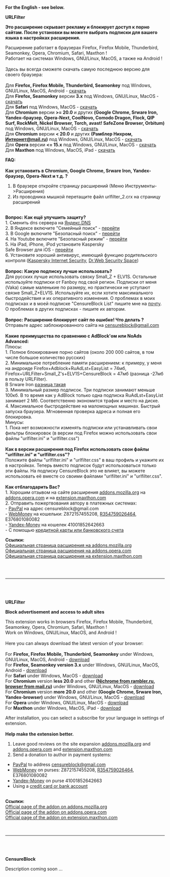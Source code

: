 **For the English - see below.**

**URLFilter**

**Это расширение скрывает рекламу и блокирует доступ к порно сайтам.
После установки вы можете выбрать подписки для вашего языка в настройках расширения.**

Расширение работает в браузерах Firefox, Firefox Mobile, Thunderbird, Seamonkey, Opera, Chromium, Safari, Maxthon !<br>
Работает на системах Windows, GNU/Linux, MacOS, а также на Android !<br>
<br>
Здесь вы всегда сможете скачать самую последнюю версию для своего браузера:<br><br>
Для <b>Firefox, Firefox Mobile, Thunderbird, Seamonkey</b> под Windows, GNU/Linux, MacOS,  Android - <a href='http://censureblock.googlecode.com/svn/trunk/urlfilter.xpi'>скачать</a><br>
Для <b>Firefox, Seamonkey</b> версии <b>3.x</b> под Windows, GNU/Linux, MacOS - <a href='http://censureblock.googlecode.com/svn/trunk/urlfilter_3.x.xpi'>скачать</a><br>
Для <b>Safari</b> под Windows, MacOS - <a href='http://censureblock.googlecode.com/svn/trunk/urlfilter.safariextz'>скачать</a><br>
Для <b>Chromium</b> версии <b>>= 20.0</b> и других <b>(Google Chrome, Srware Iron, Yandex-браузер, Opera-Next, CoolNovo, Comodo Dragon, Flock, QIP Surf, RockMelt, Nickel Browser, Torch, avast! SafeZone Browser, Orbitum)</b> под Windows, GNU/Linux, MacOS - <a href='http://censureblock.googlecode.com/svn/trunk/urlfilter_2.crx'>скачать</a><br>
Для <b>Chromium</b> версии <b>< 20.0</b> и других <b>(Рамблер Нихром, Интернет@mail.ru)</b> под Windows, GNU/Linux, MacOS - <a href='http://censureblock.googlecode.com/svn/trunk/urlfilter_1.crx'>скачать</a><br>
Для <b>Opera</b> версии <b><= 15.x</b> под Windows, GNU/Linux, MacOS - <a href='http://censureblock.googlecode.com/svn/trunk/urlfilter.oex'>скачать</a><br>
Для <b>Maxthon</b> под Windows, MacOS, iPad - <a href='http://censureblock.googlecode.com/svn/trunk/urlfilter.mxaddon'>скачать</a><br>

<b>FAQ:</b><br>
<br>
<b>Как установить в Chromium, Google Chrome, Srware Iron, Yandex-браузер, Opera-Next и т.д. ?</b><br>
1. В браузере откройте страницу расширений (Меню Инструменты->Расширения)<br>
2. Из проводника мышкой перетащите файл urlfilter_2.crx на страницу расширений<br>
<br>
<b>Вопрос: Как ещё улучшить защиту?</b><br>
1. Сменить dns сервера на <a href='http://dns.yandex.ru/'>Яндекс.DNS</a><br>
2. В Яндексе включите "Семейный поиск" - <a href='http://help.yandex.ru/search/?id=1069841'>перейти</a><br>
3. В Google включите "Безопасный поиск" - <a href='https://support.google.com/websearch/bin/answer.py?hl=ru&answer=510'>перейти</a><br>
4. На Youtube включите "Безопасный режим" - <a href='http://http://www.youtube.com'>перейти</a><br>
5. На iPad, iPhone, iPod установите Kaspersky<br>
Safe Browser для iOS - <a href='https://itunes.apple.com/ru/app/kaspersky-safe-browser/id723879672?mt=8'>перейти</a><br>
6. Установите хороший антивирус, имеющий функцию родительского контроля (<a href='https://itunes.apple.com/ru/app/kaspersky-safe-browser/id723879672?mt=8'>Kaspersky Internet Security</a>, <a href='http://products.drweb.com/win/security_space/'>Dr.Web Security Space</a>)<br>
<br>
<b>Вопрос: Какую подписку лучше использовать?</b><br>
Для русских лучше использовать связку Small_Z + ELV1S. Остальные используйте подписки от Fanboy под свой регион. Подписки от меня (Vaka) самые маленькие по размеру, но практически не уступают связке Small_Z+ELV1S. Используйте их, если хотите максимального быстродействия и их оперативного изменения. О проблемах в моих подписках и в моей подписке "CensureBlock List" пишите мне на <a href='mailto:censureblock@gmail.com'>почту</a>. О проблемах в других подписках - пишите их авторам.<br>
<br>
<b>Вопрос: Расширение блокирует сайт по ошибке! Что делать ?</b><br>
Отправьте адрес заблокированного сайта на <a href='mailto:censureblock@gmail.com'>censureblock@gmail.com</a><br>
<br>
<b>Какие преимущества по сравнению с AdBlock'ом или NoAds Advanced:</b><br>
Плюсы:<br>
1. Полное блокирование порно сайтов (около 200 000 сайтов, в том числе большое количество русских)<br>
2. Минимальное потребление памяти расширением: к примеру, у меня на андроиде Firefox+Adblock+RuAdLst+EasyList = 74мб, Firefox+URLFilter+Small_Z's+ELV1S+CensureBlock = 47мб (разница -27мб в пользу URLFilter).<br>
В Srware Iron <a href='http://img46.imageshack.us/img46/2702/comparen.png'>разница такая</a><br>
3. Минимальный размер подписок. Три подписки занимают меньше 100кб. В то время как у AdBlock только одна подписка RuAdLst+EasyList занимает 2 Мб. Соответственно экономится трафик и место на диске.<br>
4. Максимальное быстродействие на маломощных машинах. Быстрый запуска браузера. Мгновенная проверка адреса и полная его блокировка.<br>
Минусы:<br>
1. Пока нет возможности изменять подписки или устанавливать свои фильтры блокировок (в версии под Firefox можно использовать свои файлы "urlfilter.ini" и "urlfilter.css")<br>
<br>
<b>Как в версии расширения под Firefox использовать свои файлы "urlfilter.ini" и "urlfilter.css"?</b><br>
Положите файлы "urlfilter.ini" и "urlfilter.css" в ваш профиль и укажите их в настройках. Теперь вместо подписок будут использоваться только эти файлы. На подписку CensureBlock это не влияет, вы можете использовать её вместе со своими файлами "urlfilter.ini" и "urlfilter.css".<br>
<br>
<b>Как отблагодарить Вас?</b><br>
1. Хорошим отзывом на сайте расширения <a href='https://addons.mozilla.org/ru/firefox/addon/urlfilter/'>addons.mozilla.org</a> на <a href='https://addons.opera.com/ru/extensions/details/urlfilter/'>addons.opera.com</a> и на <a href='http://extension.maxthon.com/detail/index.php?view_id=1869'>extension.maxthon.com</a><br>
2. Отправить пожертвования автору в платежных системах:<br>
- <a href='https://www.paypal.com/'>PayPal</a> на адрес censureblock@gmail.com<br>
- <a href='http://webmoney.ru/'>WebMoney</a> на кошельки: Z872157455208, <a href='https://code.google.com/p/censureblock/source/detail?r=354759026464'>R354759026464</a>, E376801080082<br>
- <a href='https://money.yandex.ru/'>Yandex-Money</a> на кошелек 41001852642663<br>
- С помощью <a href='https://www.paypal.com/cgi-bin/webscr?cmd=_donations&business=Q32SJUJUSKZN4&lc=RU&item_name=Donation%20for%20the%20addon&currency_code=RUB&bn=PP%2dDonationsBF%3abtn_donateCC_LG%2egif%3aNonHosted'>кредитной карты или банковского счета</a><br>

<b>Ссылки:</b><br>
<a href='https://addons.mozilla.org/ru/firefox/addon/urlfilter/'>Официальная страница расширения на addons.mozilla.org</a><br>
<a href='https://addons.opera.com/ru/extensions/details/urlfilter/'>Официальная страница расширения на addons.opera.com</a><br>
<a href='http://extension.maxthon.com/detail/index.php?view_id=1869'>Официальная страница расширения на extension.maxthon.com</a><br>


<br>
<br>
<hr><br>
<br>
<br>
<b>URLFilter</b>

<b>Block advertisement and access to adult sites</b>

This extension works in browsers Firefox, Firefox Mobile, Thunderbird, Seamonkey, Opera,  Chromium, Safari, Maxthon !<br>
Work on Windows, GNU/Linux, MacOS, and Android !<br>
<br>
Here you can always download the latest version of your browser:<br><br>
For <b>Firefox, Firefox Mobile, Thunderbird, Seamonkey</b> under Windows, GNU/Linux, MacOS,  Android - <a href='http://censureblock.googlecode.com/svn/trunk/urlfilter.xpi'>download</a><br>
For <b>Firefox, Seamonkey version 3.x</b> under Windows, GNU/Linux, MacOS, Android - <a href='http://censureblock.googlecode.com/svn/trunk/urlfilter_3.x.xpi'>download</a><br>
For <b>Safari</b> under Windows, MacOS - <a href='http://censureblock.googlecode.com/svn/trunk/urlfilter.safariextz'>download</a><br>
For <b>Chromium</b> version <b>less 20.0</b> and other <b>(<a href='http://nichrome.rambler.ru/'>Nichrome from rambler.ru</a>, <a href='http://internet.mail.ru/'>browser from mail.ru</a>)</b> under Windows, GNU/Linux, MacOS - <a href='http://censureblock.googlecode.com/svn/trunk/urlfilter_1.crx'>download</a><br>
For <b>Chromium</b> version <b>more 20.0</b> and other <b>(Google Chrome, Srware Iron, Yandex-browser)</b> under Windows, GNU/Linux, MacOS - <a href='http://censureblock.googlecode.com/svn/trunk/urlfilter_2.crx'>download</a><br>
For <b>Opera</b> under Windows, GNU/Linux, MacOS - <a href='http://censureblock.googlecode.com/svn/trunk/urlfilter.oex'>download</a><br>
For <b>Maxthon</b> under Windows, MacOS, iPad - <a href='http://censureblock.googlecode.com/svn/trunk/urlfilter.mxaddon'>download</a><br>

After installation, you can select a subscribe for your language in settings of extension.<br>
<br>
<b>Help make the extension better.</b><br>
1. Leave good reviews on the site expansion <a href='https://addons.mozilla.org/ru/firefox/addon/urlfilter/'>addons.mozilla.org</a> and <a href='https://addons.opera.com/ru/extensions/details/urlfilter/'>addons.opera.com</a> and <a href='http://extension.maxthon.com/detail/index.php?view_id=1869'>extension.maxthon.com</a><br>
2. Send a donation to author in payment systems:<br>
- <a href='https://www.paypal.com/'>PayPal</a> to address censureblock@gmail.com<br>
- <a href='http://webmoney.ru/'>WebMoney</a> on purses: Z872157455208, <a href='https://code.google.com/p/censureblock/source/detail?r=354759026464'>R354759026464</a>, E376801080082<br>
- <a href='https://money.yandex.ru/'>Yandex-Money</a> on purse 41001852642663<br>
- Using a <a href='https://www.paypal.com/cgi-bin/webscr?cmd=_donations&business=Q32SJUJUSKZN4&lc=US&item_name=Donation%20for%20the%20addon&currency_code=USD&bn=PP%2dDonationsBF%3abtn_donateCC_LG%2egif%3aNonHosted'>credit card or bank account</a><br>
<br>
<b>Ссылки:</b><br>
<a href='https://addons.mozilla.org/ru/firefox/addon/urlfilter/'>Official page of the addon on addons.mozilla.org</a><br>
<a href='https://addons.opera.com/ru/extensions/details/urlfilter/'>Official page of the addon on addons.opera.com</a><br>
<a href='http://extension.maxthon.com/detail/index.php?view_id=1869'>Official page of the addon on extension.maxthon.com</a><br>


<br>
<br>
<hr><br>
<br>
<br>
<b>CensureBlock</b>

Description coming soon ...